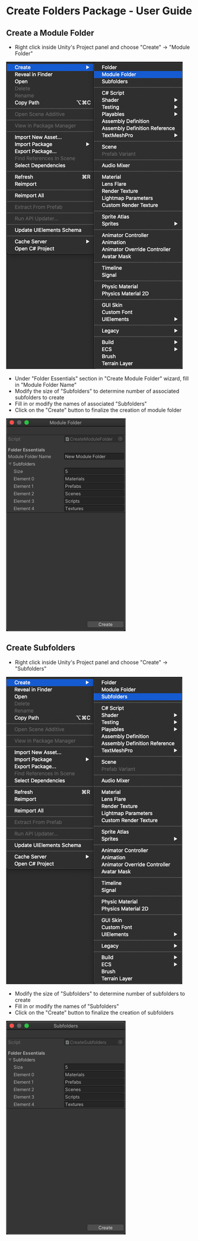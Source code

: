 # Create Folders Package - User Guide

## Create a Module Folder
* Right click inside Unity's Project panel and choose "Create" -> "Module Folder"
<a  href="Documentation/Images/1.jpg">
<img src="Documentation/Images/1.jpg" height="" alt="" border="1"/></a>

* Under "Folder Essentials" section in "Create Module Folder" wizard, fill in "Module Folder Name"
* Modify the size of "Subfolders" to determine number of associated subfolders to create
* Fill in or modify the names of associated "Subfolders"
* Click on the "Create" button to finalize the creation of module folder
<a  href="Documentation/Images/2.jpg">
<img src="Documentation/Images/2.jpg" height="" alt="" border="1"/></a>

## Create Subfolders
* Right click inside Unity's Project panel and choose "Create" -> "Subfolders"
<a  href="Documentation/Images/3.jpg">
<img src="Documentation/Images/3.jpg" height="" alt="" border="1"/></a>

* Modify the size of "Subfolders" to determine number of subfolders to create
* Fill in or modify the names of "Subfolders"
* Click on the "Create" button to finalize the creation of subfolders
<a  href="Documentation/Images/4.jpg">
<img src="Documentation/Images/4.jpg" height="" alt="" border="1"/></a>
